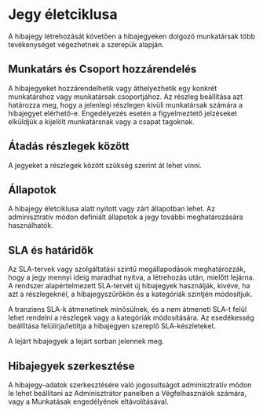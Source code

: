 ﻿# Jegy életciklusa
A hibajegy létrehozását követően a hibajegyeken dolgozó munkatársak több tevékenységet végezhetnek a szerepük alapján.

## Munkatárs és Csoport hozzárendelés
A hibajegyeket hozzárendelhetik vagy áthelyezhetik egy konkrét munkatárshoz vagy munkatársak csoportjához. Az részleg beállítása azt határozza meg, hogy a jelenlegi részlegen kívüli munkatársak számára a hibajegyet elérhető-e.
Engedélyezés esetén a figyelmeztető jelzéseket elküldjük a kijelölt munkatársnak vagy a csapat tagoknak.

## Átadás részlegek között
A jegyeket a részlegek között szükség szerint át lehet vinni.

## Állapotok
A hibajegy életciklusa alatt nyitott vagy zárt állapotban lehet. Az adminisztratív módon definiált állapotok a jegy további meghatározására használhatók.

## SLA és határidők
Az SLA-tervek vagy szolgáltatási szintű megállapodások meghatározzák, hogy a jegy mennyi ideig maradhat nyitva, a létrehozás után, mielőtt lejárna. A rendszer alapértelmezett SLA-tervét új hibajegyek használják, kivéve, ha azt a részlegeknél, a hibajegyszűrőkön és a kategóriák szintjén módosítjuk.

A tranziens SLA-k átmenetinek minősülnek, és a nem átmeneti SLA-t felül lehet rendelni a részlegek vagy a kategóriák módosítására. Az esedékesség beállítása felülírja/letiltja a hibajegyen szereplő SLA-készleteket.

A lejárt hibajegyek a lejárt sorban jelennek meg.

## Hibajegyek szerkesztése
A hibajegy-adatok szerkesztésére való jogosultságot adminisztratív módon le lehet beállítani az Adminisztrátor panelben a Végfelhasználók számára, vagy a Munkatásak engedélyének eltávolításával.





